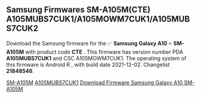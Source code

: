 <h2>Samsung Firmwares SM-A105M(CTE) A105MUBS7CUK1/A105MOWM7CUK1/A105MUBS7CUK2</h2>
Download the Samsung firmware for the ✅ <strong>Samsung Galaxy A10 </strong> ⭐ <strong>SM-A105M</strong> with product code <strong>CTE</strong> . This firmware has version number PDA <strong>A105MUBS7CUK1</strong> and CSC A105MOWM7CUK1. The operating system of this firmware is Android R , with build date 2021-12-02. Changelist <strong>21848546</strong>.


[SM-A105M](https://samfirm.shop/samsung/model/SM-A105M)
[A105MUBS7CUK1](https://samfirm.shop/samsung/pda/A105MUBS7CUK1)
[Download Firmware Samsung Galaxy A10 SM-A105M](https://samfirm.shop/samsung/firmware/479273)
